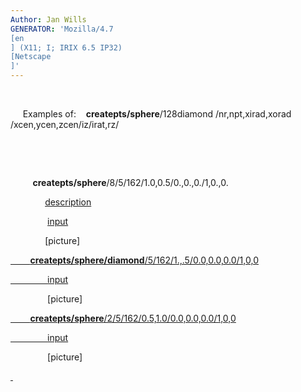 ```yaml
---
Author: Jan Wills
GENERATOR: 'Mozilla/4.7 
[en
] (X11; I; IRIX 6.5 IP32) 
[Netscape
]'
---
```


 

     Examples of:    **createpts/sphere**/128diamond
/nr,npt,xirad,xorad /xcen,ycen,zcen/iz/irat,rz/

 

 

         **createpts/sphere**/8/5/162/1.0,0.5/0.,0.,0./1,0.,0.

              [description](description3a.md)

               [input](../lagrit_input3a)

              [picture]<a href="https://lanl.github.io/LaGriT/assets/images/../image/image3a.gif">

        **createpts/sphere/diamond**/5/162/1.,.5/0.0,0.0,0.0/1,0,0

               [input](../lagrit_input3b)

               [picture]<a href="https://lanl.github.io/LaGriT/assets/images/../image/image3b.gif">

        **createpts/sphere**/2/5/162/0.5,1.0/0.0,0.0,0.0/1,0,0

               [input](../lagrit_input3c)

               [picture]<a href="https://lanl.github.io/LaGriT/assets/images/../image/image3c.gif">

 

